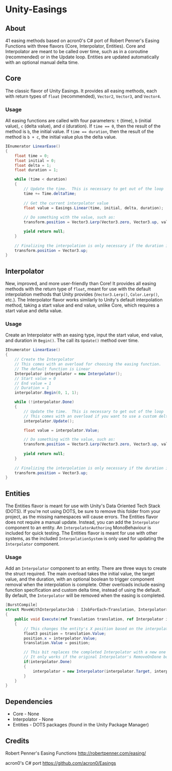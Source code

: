 # Unity-Easings
## About
41 easing methods based on acron0's C# port of Robert Penner's Easing Functions with three flavors (Core, Interpolator, Entities).  Core and Interpolator are meant to be called over time, such as in a coroutine (recommended) or in the Update loop.  Entities are updated automatically with an optional manual delta time.

## Core
The classic flavor of Unity Easings.  It provides all easing methods, each with return types of `float` (recommended), `Vector2`, `Vector3`, and `Vector4`.

### Usage
All easing functions are called with four parameters: `t` (time), `b` (initial value), `c` (delta value), and `d` (duration).
If `time == 0`, then the result of the method is `b`, the initial value.  If `time == duration`, then the result of the method is `b + c`, the initial value plus the delta value.

```csharp
IEnumerator LinearEase()
{
    float time = 0;
    float initial = 0;
    float delta = 1;
    float duration = 1;

    while (time < duration)
    {
        // Update the time.  This is necessary to get out of the loop
        time += Time.deltaTime;
        
        // Get the current interpolator value
        float value = Easings.Linear(time, initial, delta, duration);
        
        // Do something with the value, such as:
        transform.position = Vector3.Lerp(Vector3.zero, Vector3.up, value);

        yield return null;
    }
    
    // Finalizing the interpolation is only necessary if the duration is 0
    transform.position = Vector3.up;
}
```

## Interpolator
New, improved, and more user-friendly than Core!  It provides all easing methods with the return type of `float`, meant for use with the default interpolation methods that Unity provides (`Vector3.Lerp()`, `Color.Lerp()`, etc.).  The Interpolator flavor works similarly to Unity's default interpolation method, taking a start value and end value, unlike Core, which requires a start value and delta value.

### Usage
Create an Interpolator with an easing type, input the start value, end value, and duration in `Begin()`.  The call its `Update()` method over time.

```csharp
IEnumerator LinearEase()
{
    // Create the Interpolator
    // This comes with an overload for choosing the easing function.
    // The default function is Linear
    Interpolator interpolator = new Interpolator();
    // Start value = 0
    // End value = 1
    // Duration = 1
    interpolator.Begin(0, 1, 1);

    while (!interpolator.Done)
    {
        // Update the time.  This is necessary to get out of the loop
        // This comes with an overload if you want to use a custom deltaTime
        interpolator.Update();

        float value = interpolator.Value;

        // Do something with the value, such as:
        transform.position = Vector3.Lerp(Vector3.zero, Vector3.up, value);
        
        yield return null;
    }
    
    // Finalizing the interpolation is only necessary if the duration is 0
    transform.position = Vector3.up;
}
```

## Entities
The Entities flavor is meant for use with Unity's Data Oriented Tech Stack (DOTS).  If you're not using DOTS, be sure to remove this folder from your project, as the missing namespaces will cause errors.  The Entities flavor does not require a manual update.  Instead, you can add the `Interpolator` component to an entity.  An `InterpolatorAuthoring` MonoBehaviour is included for quick testing.  The Entities flavor is meant for use with other systems, as the included `InterpolationSystem` is only used for updating the `Interpolator` component.

### Usage
Add an `Interpolator` component to an entity.  There are three ways to create the struct required.  The main overload takes the initial value, the target value, and the duration, with an optional boolean to trigger component removal when the interpolation is complete.  Other overloads include easing function specification and custom delta time, instead of using the default.  By default, the `Interpolator` will be removed when the easing is completed.

```csharp
[BurstCompile]
struct MoveWithInterpolatorJob : IJobForEach<Translation, Interpolator>
{        
    public void Execute(ref Translation translation, ref Interpolator interpolator)
    {
        // This changes the entity's X position based on the interpolator value
        float3 position = translation.Value;
        position.x = interpolator.Value;
        translation.Value = position;

        // This bit replaces the completed Interpolator with a new one to ping-pong the easing
        // It only works if the original Interpolator's RemoveOnDone boolean is set to false
        if(interpolator.Done)
        {
            interpolator = new Interpolator(interpolator.Target, interpolator.Initial, interpolator.Duration, interpolator.Function, interpolator.RemoveOnDone);
        }
    }
}
```

## Dependencies
- Core - None
- Interpolator - None
- Entities - DOTS packages (found in the Unity Package Manager)

## Credits
Robert Penner's Easing Functions
http://robertpenner.com/easing/

acron0's C# port
https://github.com/acron0/Easings
